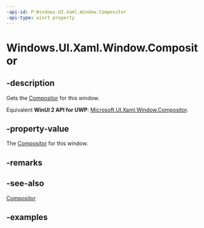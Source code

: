 ```yaml
---
-api-id: P:Windows.UI.Xaml.Window.Compositor
-api-type: winrt property
---
```


<!-- Property syntax.
public Compositor Compositor { get; }
-->

# Windows.UI.Xaml.Window.Compositor

## -description
Gets the [Compositor](../windows.ui.composition/compositor.md) for this window.

Equivalent **WinUI 2 API for UWP**: [Microsoft.UI.Xaml.Window.Compositor](/windows/winui/api/microsoft.ui.xaml.window.compositor).

## -property-value
The [Compositor](../windows.ui.composition/compositor.md) for this window.

## -remarks

## -see-also
[Compositor](../windows.ui.composition/compositor.md)

## -examples

